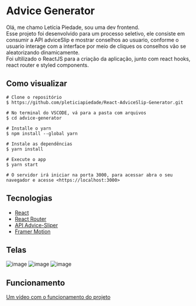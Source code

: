# Advice Generator

Olá, me chamo Letícia Piedade, sou uma dev frontend. \
Esse projeto foi desenvolvido para um processo seletivo, ele consiste em consumir a API adviceSlip e mostrar conselhos ao usuario, conforme o usuario interage com a interface por meio de cliques os conselhos vão se aleatorizando dinamicamente. \
Foi ultilizado o ReactJS para a criação da aplicação, junto com react hooks, react router e styled components.

## Como visualizar

```
# Clone o repositório
$ https://github.com/pleticiapiedade/React-AdviceSlip-Generator.git

# No terminal do VSCODE, vá para a pasta com arquivos
$ cd advice-generator

# Installe o yarn 
$ npm install --global yarn

# Instale as dependências
$ yarn install

# Execute o app
$ yarn start

# O servidor irá iniciar na porta 3000, para acessar abra o seu navegador e acesse <https://localhost:3000>

```
## Tecnologias
- [React](https://pt-br.reactjs.org/) 
- [React Router](https://reactrouter.com/) 
- [API Advice-Sliper](https://api.adviceslip.com/)
- [Framer Motion](https://www.framer.com/docs/)

## Telas
![image](https://user-images.githubusercontent.com/77733535/185982502-27b5dc77-6168-4b5b-926b-1c86e0f78200.png)
![image](https://user-images.githubusercontent.com/77733535/185982538-489a62c8-670e-49e1-a4b6-d07254201f8f.png)
![image](https://user-images.githubusercontent.com/77733535/185982568-5b8b0ab2-5fdc-45dc-80fa-4af373cb42f1.png)

## Funcionamento
[Um vídeo com o funcionamento do projeto](https://www.loom.com/share/d4d5bfc724f84852b2ddc60b84122020)
